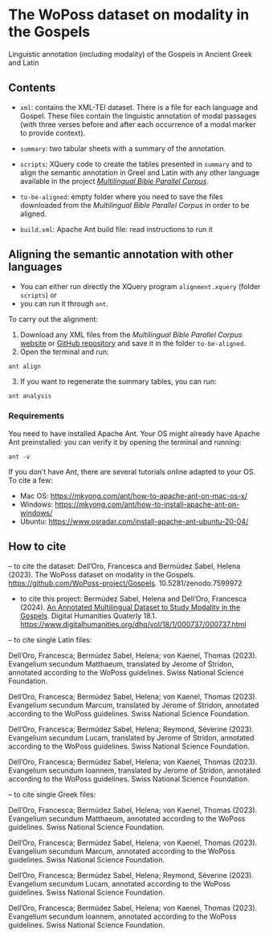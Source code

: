 # The WoPoss dataset on modality in the Gospels

Linguistic annotation (including modality) of the Gospels in Ancient Greek and Latin

## Contents

- `xml`: contains the XML-TEI dataset. There is a file for each language and Gospel. These files contain the linguistic annotation of modal passages (with three verses before and after each occurrence of a modal marker to provide context).

- `summary`: two tabular sheets with a summary of the annotation.

- `scripts`: XQuery code to create the tables presented in `summary` and to align the semantic annotation in Greel and Latin with any other language available in the project [_Multilingual Bible Parallel Corpus_](https://christos-c.com/bible/).

- `to-be-aligned`: empty folder where you need to save the files downloaded from the _Multilingual Bible Parallel Corpus_ in order to be aligned.

- `build.xml`: Apache Ant build file: read instructions to run it

## Aligning the semantic annotation with other languages
- You can either run directly the XQuery program `alignment.xquery` (folder `scripts`) or
- you can run it through `ant`. 

To carry out the alignment:
1. Download any XML files from the _Multilingual Bible Parallel Corpus_ [website](https://christos-c.com/bible/) or [GitHub repository](https://github.com/christos-c/bible-corpus) and save it in the folder `to-be-aligned`.
2. Open the terminal and run:
```
ant align
```
3. If you want to regenerate the summary tables, you can run:
```
ant analysis
```

### Requirements
You need to have installed Apache Ant. Your OS might already have Apache Ant preinstalled: you can verify it by opening the terminal and running:
```
ant -v
```

If you don’t have Ant, there are several tutorials online adapted to your OS. To cite a few:
- Mac OS: https://mkyong.com/ant/how-to-apache-ant-on-mac-os-x/
- Windows: https://mkyong.com/ant/how-to-install-apache-ant-on-windows/ 
- Ubuntu: https://www.osradar.com/install-apache-ant-ubuntu-20-04/ 

## How to cite 

– to cite the dataset: Dell’Oro, Francesca and Bermúdez Sabel, Helena (2023). The WoPoss dataset on modality in the Gospels. https://github.com/WoPoss-project/Gospels. 10.5281/zenodo.7599972

- to cite this project: Bermúdez Sabel, Helena and Dell’Oro, Francesca (2024). [An Annotated Multilingual Dataset to Study Modality in the Gospels](https://www.digitalhumanities.org/dhq/vol/18/1/000737/000737.html). Digital Humanities Quaterly 18.1. https://www.digitalhumanities.org/dhq/vol/18/1/000737/000737.html

– to cite single Latin files: 

Dell’Oro, Francesca; Bermúdez Sabel, Helena; von Kaenel, Thomas (2023). Evangelium secundum Matthaeum, translated by Jerome of Stridon, annotated according to the WoPoss guidelines. Swiss National Science Foundation.

Dell’Oro, Francesca; Bermúdez Sabel, Helena; von Kaenel, Thomas (2023). Evangelium secundum Marcum, translated by Jerome of Stridon, annotated according to the WoPoss guidelines. Swiss National Science Foundation.

Dell’Oro, Francesca; Bermúdez Sabel, Helena; Reymond, Séverine (2023). Evangelium secundum Lucam, translated by Jerome of Stridon, annotated according to the WoPoss guidelines. Swiss National Science Foundation.

Dell’Oro, Francesca; Bermúdez Sabel, Helena; von Kaenel, Thomas (2023). Evangelium secundum Ioannem, translated by Jerome of Stridon, annotated according to the WoPoss guidelines. Swiss National Science Foundation.

– to cite single Greek files: 

Dell’Oro, Francesca; Bermúdez Sabel, Helena; von Kaenel, Thomas (2023). Evangelium secundum Matthaeum, annotated according to the WoPoss guidelines. Swiss National Science Foundation.

Dell’Oro, Francesca; Bermúdez Sabel, Helena; von Kaenel, Thomas (2023). Evangelium secundum Marcum, annotated according to the WoPoss guidelines. Swiss National Science Foundation.

Dell’Oro, Francesca; Bermúdez Sabel, Helena; Reymond, Séverine (2023). Evangelium secundum Lucam, annotated according to the WoPoss guidelines. Swiss National Science Foundation.

Dell’Oro, Francesca; Bermúdez Sabel, Helena; von Kaenel, Thomas (2023). Evangelium secundum Ioannem, annotated according to the WoPoss guidelines. Swiss National Science Foundation.



